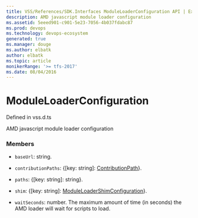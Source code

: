 ```yaml
---
title: VSS/References/SDK.Interfaces ModuleLoaderConfiguration API | Extensions for Azure DevOps Services
description: AMD javascript module loader configuration
ms.assetid: 5eeed901-c901-5e23-7056-4b037fdabc87
ms.prod: devops
ms.technology: devops-ecosystem
generated: true
ms.manager: douge
ms.author: elbatk
author: elbatk
ms.topic: article
monikerRange: '>= tfs-2017'
ms.date: 08/04/2016
---
```


# ModuleLoaderConfiguration

Defined in vss.d.ts


AMD javascript module loader configuration 

### Members

* `baseUrl`: string. 

* `contributionPaths`: {[key: string]: [ContributionPath](../../../VSS/References/SDK_Interfaces/ContributionPath.md)}. 

* `paths`: {[key: string]: string}. 

* `shim`: {[key: string]: [ModuleLoaderShimConfiguration](../../../VSS/References/SDK_Interfaces/ModuleLoaderShimConfiguration.md)}. 

* `waitSeconds`: number. The maximum amount of time (in seconds) the AMD loader will wait for scripts to load.

